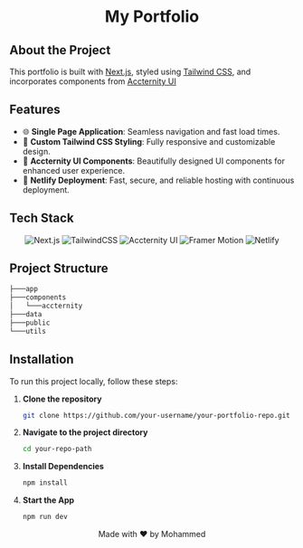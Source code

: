 # <div align="center">My Portfolio</div>

## About the Project

This portfolio is built with [Next.js](https://nextjs.org/), styled using [Tailwind CSS](https://tailwindcss.com/), and incorporates components from [Accternity UI](https://accternity-ui.com/)

## Features

- 🌐 **Single Page Application**: Seamless navigation and fast load times.
- 🎨 **Custom Tailwind CSS Styling**: Fully responsive and customizable design.
- 🧩 **Accternity UI Components**: Beautifully designed UI components for enhanced user experience.
- 🚀 **Netlify Deployment**: Fast, secure, and reliable hosting with continuous deployment.

## Tech Stack

<div align="center">
  
![Next.js](https://img.shields.io/badge/Next.js-black?style=for-the-badge&logo=next.js&logoColor=white)
![TailwindCSS](https://img.shields.io/badge/tailwindcss-%2338B2AC.svg?style=for-the-badge&logo=tailwind-css&logoColor=white)
![Accternity UI](https://img.shields.io/badge/Accternity%20UI-4B32C3?style=for-the-badge&logo=ui&logoColor=white)
![Framer Motion](https://img.shields.io/badge/Framer%20Motion-4B32C3?style=for-the-badge&logo=ui&logoColor=white)
![Netlify](https://img.shields.io/badge/Netlify-%2300C7B7.svg?style=for-the-badge&logo=netlify&logoColor=white)

</div>

## Project Structure
```bash
├───app
├───components
│   └───accternity
├───data
├───public
└───utils
```

## Installation

To run this project locally, follow these steps:

1. **Clone the repository**
   ```bash
   git clone https://github.com/your-username/your-portfolio-repo.git

2. **Navigate to the project directory**
   ```bash
   cd your-repo-path

3. **Install Dependencies**
   ```bash
   npm install

4. **Start the App**
   ```bash
   npm run dev

<div align="center">
  <p>Made with ❤️ by Mohammed</p>
</div>
